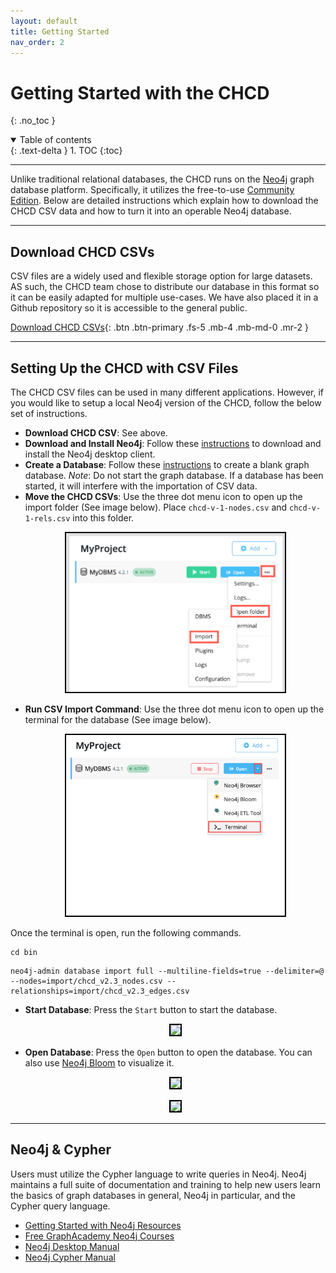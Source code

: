 ```yaml
---
layout: default
title: Getting Started
nav_order: 2
---
```


# Getting Started with the CHCD
{: .no_toc }

<details open markdown="block">
  <summary>
    Table of contents
  </summary>
  {: .text-delta }
1. TOC
{:toc}
</details>

---

Unlike traditional relational databases, the CHCD runs on the [Neo4j](https://neo4j.com/) graph database platform. Specifically, it utilizes the free-to-use [Community Edition](https://neo4j.com/download-center/#community). Below are detailed instructions which explain how to download the CHCD CSV data and how to turn it into an operable Neo4j database.

---

## Download CHCD CSVs

CSV files are a widely used and flexible storage option for large datasets. AS such, the CHCD team chose to distribute our database in this format so it can be easily adapted for multiple use-cases. We have also placed it in a Github repository so it is accessible to the general public.

[Download CHCD CSVs](https://github.com/chcdatabase/data){: .btn .btn-primary .fs-5 .mb-4 .mb-md-0 .mr-2 }

---

## Setting Up the CHCD with CSV Files

The CHCD CSV files can be used in many different applications. However, if you would like to setup a local Neo4j version of the CHCD, follow the below set of instructions.

- **Download CHCD CSV**: See above.
- **Download and Install Neo4j**: Follow these [instructions](https://neo4j.com/docs/desktop-manual/current/installation/download-installation/) to download and install the Neo4j desktop client.
- **Create a Database**: Follow these [instructions](https://neo4j.com/docs/desktop-manual/current/operations/create-dbms/) to create a blank graph database. *Note*: Do not start the graph database. If a database has been started, it will interfere with the importation of CSV data.
- **Move the CHCD CSVs**: Use the three dot menu icon to open up the import folder (See image below). Place `chcd-v-1-nodes.csv` and `chcd-v-1-rels.csv` into this folder.
  <p style="text-align: center;">
  <img src="https://raw.githubusercontent.com/chcdatabase/data-documentation/gh-pages/assets/images/import.png" width="350" style="border: 2px black solid"/>
  </p>
- **Run CSV Import Command**: Use the three dot menu icon to open up the terminal for the database (See image below).
  <p style="text-align: center;">
  <img src="https://raw.githubusercontent.com/chcdatabase/data-documentation/gh-pages/assets/images/terminal.png" width="350" style="border: 2px black solid" />
  </p>
Once the terminal is open, run the following commands.
```
cd bin
```
```
neo4j-admin database import full --multiline-fields=true --delimiter=@ --nodes=import/chcd_v2.3_nodes.csv --relationships=import/chcd_v2.3_edges.csv
```
- **Start Database**: Press the `Start` button to start the database.
  <p style="text-align: center;">
  <img src="https://github.com/user-attachments/assets/d54cd6e2-3c62-4376-b187-722482e5dbef" width="350" style="border: 2px black solid"/>
  </p>
- **Open Database**: Press the `Open` button to open the database. You can also use [Neo4j Bloom](https://neo4j.com/docs/bloom-user-guide/current/) to visualize it.
  <p style="text-align: center;">
  <img src="https://github.com/user-attachments/assets/02700d1b-a5f9-44d5-91c4-2898aaef3846" width="350" style="border: 2px black solid"/>
  </p>
  <p style="text-align: center;">
  <img src="https://github.com/user-attachments/assets/1bd5abf4-84ac-4706-90a4-d977095f0713" width="350" style="border: 2px black solid"/>
  </p>

---

## Neo4j & Cypher

Users must utilize the Cypher language to write queries in Neo4j. Neo4j maintains a full suite of documentation and training to help new users learn the basics of graph databases in general, Neo4j in particular, and the Cypher query language.

- [Getting Started with Neo4j Resources](https://neo4j.com/developer/getting-started-resources/)
- [Free GraphAcademy Neo4j Courses](https://graphacademy.neo4j.com/)
- [Neo4j Desktop Manual](https://neo4j.com/docs/desktop-manual/current/)
- [Neo4j Cypher Manual](https://neo4j.com/docs/cypher-manual/current/)
